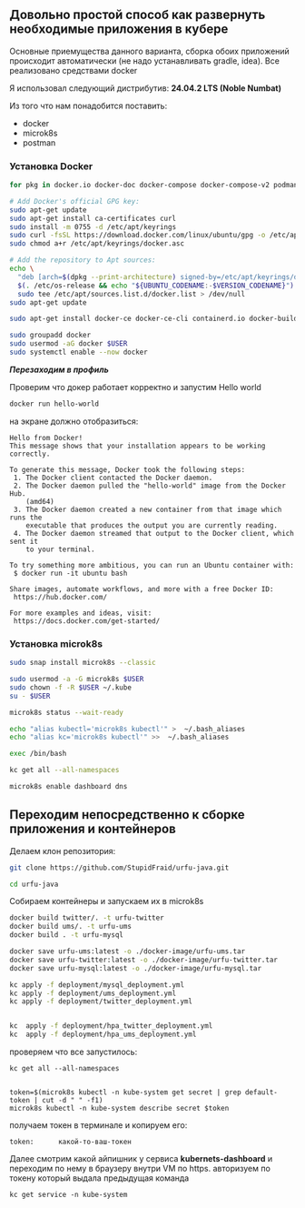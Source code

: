 ## Довольно простой способ как развернуть необходимые приложения в кубере

Основные приемущества данного варианта, сборка обоих приложений происходит автоматически (не надо устанавливать gradle, idea).
Все реализовано средствами docker

Я использовал следующий дистрибутив: **24.04.2 LTS (Noble Numbat)**

Из того что нам понадобится поставить:
 - docker
 - microk8s
 - postman

### Установка Docker

```bash
for pkg in docker.io docker-doc docker-compose docker-compose-v2 podman-docker containerd runc; do sudo apt-get remove $pkg; done

# Add Docker's official GPG key:
sudo apt-get update
sudo apt-get install ca-certificates curl
sudo install -m 0755 -d /etc/apt/keyrings
sudo curl -fsSL https://download.docker.com/linux/ubuntu/gpg -o /etc/apt/keyrings/docker.asc
sudo chmod a+r /etc/apt/keyrings/docker.asc

# Add the repository to Apt sources:
echo \
  "deb [arch=$(dpkg --print-architecture) signed-by=/etc/apt/keyrings/docker.asc] https://download.docker.com/linux/ubuntu \
  $(. /etc/os-release && echo "${UBUNTU_CODENAME:-$VERSION_CODENAME}") stable" | \
  sudo tee /etc/apt/sources.list.d/docker.list > /dev/null
sudo apt-get update

sudo apt-get install docker-ce docker-ce-cli containerd.io docker-buildx-plugin docker-compose-plugin
```


```bash
sudo groupadd docker
sudo usermod -aG docker $USER
sudo systemctl enable --now docker
```

***Перезаходим в профиль***


Проверим что докер работает корректно и запустим Hello world
```bash
docker run hello-world
```

на экране должно отобразиться:

```text
Hello from Docker!
This message shows that your installation appears to be working correctly.

To generate this message, Docker took the following steps:
 1. The Docker client contacted the Docker daemon.
 2. The Docker daemon pulled the "hello-world" image from the Docker Hub.
    (amd64)
 3. The Docker daemon created a new container from that image which runs the
    executable that produces the output you are currently reading.
 4. The Docker daemon streamed that output to the Docker client, which sent it
    to your terminal.

To try something more ambitious, you can run an Ubuntu container with:
 $ docker run -it ubuntu bash

Share images, automate workflows, and more with a free Docker ID:
 https://hub.docker.com/

For more examples and ideas, visit:
 https://docs.docker.com/get-started/
```

### Установка microk8s

```bash
sudo snap install microk8s --classic
```

```bash
sudo usermod -a -G microk8s $USER
sudo chown -f -R $USER ~/.kube
su - $USER

microk8s status --wait-ready

echo "alias kubectl='microk8s kubectl'" >  ~/.bash_aliases
echo "alias kc='microk8s kubectl'" >>  ~/.bash_aliases

exec /bin/bash

kc get all --all-namespaces

microk8s enable dashboard dns
```

## Переходим непосредственно к сборке приложения и контейнеров

Делаем клон репозитория:

```bash 
git clone https://github.com/StupidFraid/urfu-java.git

cd urfu-java
```

Собираем контейнеры и запускаем их в microk8s

```bash
docker build twitter/. -t urfu-twitter
docker build ums/. -t urfu-ums
docker build . -t urfu-mysql

docker save urfu-ums:latest -o ./docker-image/urfu-ums.tar
docker save urfu-twitter:latest -o ./docker-image/urfu-twitter.tar
docker save urfu-mysql:latest -o ./docker-image/urfu-mysql.tar

kc apply -f deployment/mysql_deployment.yml 
kc apply -f deployment/ums_deployment.yml
kc apply -f deployment/twitter_deployment.yml


kc  apply -f deployment/hpa_twitter_deployment.yml 
kc  apply -f deployment/hpa_ums_deployment.yml 
```

проверяем что все запустилось:

```
kc get all --all-namespaces


token=$(microk8s kubectl -n kube-system get secret | grep default-token | cut -d " " -f1)
microk8s kubectl -n kube-system describe secret $token
```
получаем токен в терминале и копируем его:

```
token:      какой-то-ваш-токен

```

Далее смотрим какой айпишник у сервиса **kubernets-dashboard** и переходим по нему в браузеру внутри VM по https. авторизуем по токену который выдала предыдущая команда
```
kc get service -n kube-system
```
